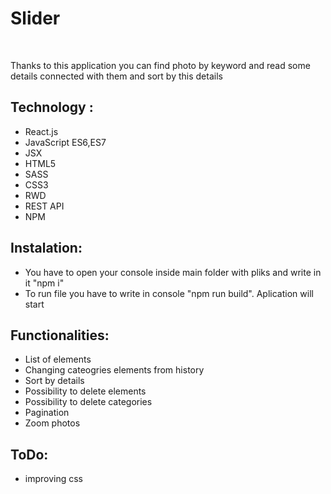 <h1>Slider</h1> </br>
<p>Thanks to this application you can find photo by keyword and read some details connected with them and sort by this details</p>
<h2>Technology :</h2>
<ul>
		<li>React.js</li>
    <li>JavaScript ES6,ES7</li>
    <li>JSX</li>
		<li>HTML5</li>
    <li>SASS</li>
		<li>CSS3</li>
    <li>RWD</li>
    <li>REST API</li>
		<li>NPM</li>
</ul>

<h2>Instalation:</h2>
<ul>
	<li>You have to open your console inside main folder with pliks and write in it "npm i"
		</li>
	<li>To run file you have to write in console "npm run build". Aplication will start</li>
</ul>

<h2>Functionalities:</h2>
<ul>
	<li>List of elements</li>
 	<li>Changing cateogries elements from history</li>
	<li>Sort by details</li>
 	<li>Possibility to delete elements</li>
	<li>Possibility to delete categories</li>
 	<li>Pagination</li>
  <li>Zoom photos</li>
</ul>

<h2>ToDo:</h2>
<ul>
	<li>improving css</li>
</ul>
